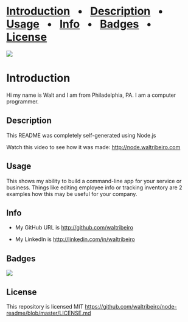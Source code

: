 

# [Introduction](#introduction) &nbsp; • &nbsp; [Description](#description) &nbsp; • &nbsp; [Usage](#usage) &nbsp; • &nbsp; [Info](#info) &nbsp; • &nbsp; [Badges](#badges) &nbsp; • &nbsp; [License](#license)

<img src="https://avatars1.githubusercontent.com/u/5629979?v=4" style="width=250px;">

<a name="introduction"></a>
# Introduction
Hi my name is Walt and I am from Philadelphia, PA. I am a computer programmer.

<a name="description"></a>
## Description

This README was completely self-generated using Node.js

Watch this video to see how it was made:
http://node.waltribeiro.com

<a name="usage"></a>
## Usage

This shows my ability to build a command-line app for your service or business. Things like editing employee info or tracking inventory are 2 examples how this may be useful for your company. 

<a name="info"></a>
## Info

* My GitHub URL is http://github.com/waltribeiro

* My LinkedIn is http://linkedin.com/in/waltribeiro

<a name="badges"></a>
## Badges
<img src="https://img.shields.io/badge/github-waltribeiro-orange">

<a name="license"></a>
## License

This repository is licensed MIT
https://github.com/waltribeiro/node-readme/blob/master/LICENSE.md

